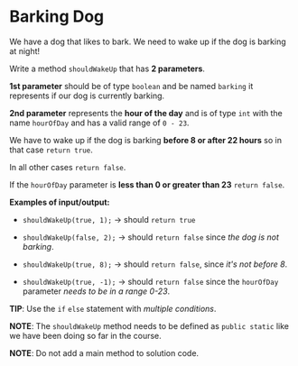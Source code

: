 # Barking Dog

We have a dog that likes to bark.  We need to wake up if the dog is barking at night!

Write a method `shouldWakeUp` that has **2 parameters**.

**1st parameter** should be of type `boolean` and be named `barking` it represents if our dog is currently barking.

**2nd parameter** represents the **hour of the day** and is of type `int` with the name `hourOfDay` and has a valid range of `0 - 23`.

We have to wake up if the dog is barking **before 8 or after 22 hours** so in that case `return true`.

In all other cases `return false`.

If the `hourOfDay` parameter is **less than 0 or greater than 23** `return false`.

**Examples of input/output:**

* `shouldWakeUp(true, 1);` → should `return true`

* `shouldWakeUp(false, 2);` → should `return false` since *the dog is not barking*.

* `shouldWakeUp(true, 8);` → should `return false`, since *it's not before 8*.

* `shouldWakeUp(true, -1);` → should `return false` since the `hourOfDay` parameter *needs to be in a range 0-23*.


**TIP**: Use the `if` `else` statement with *multiple conditions*.

**NOTE**: The `shouldWakeUp` method  needs to be defined as `public static` like we have been doing so far in the course.

**NOTE**: Do not add a  main method to solution code.